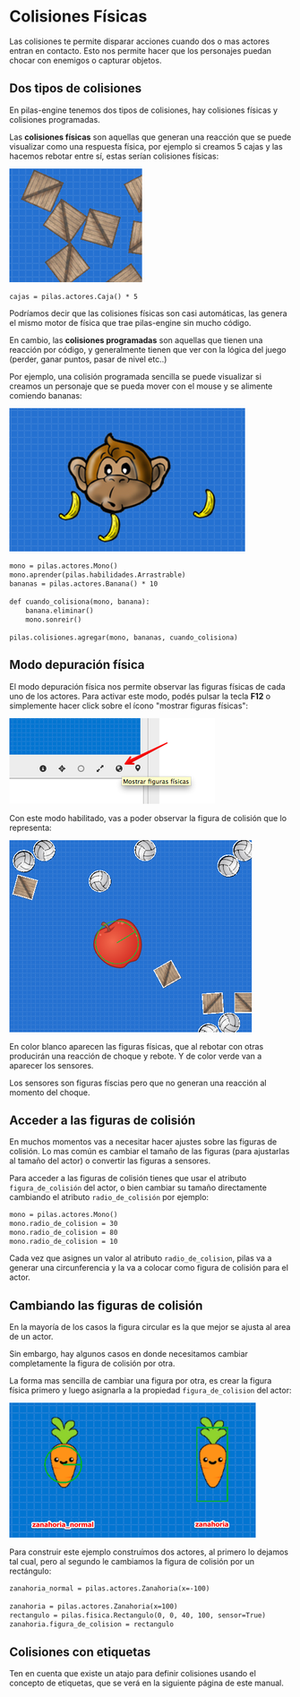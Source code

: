 # Colisiones Físicas

Las colisiones te permite disparar acciones cuando dos o mas actores
entran en contacto. Esto nos permite hacer que los personajes puedan
chocar con enemigos o capturar objetos.


## Dos tipos de colisiones

En pilas-engine tenemos dos tipos de colisiones, hay
colisiones físicas y colisiones programadas.

Las **colisiones físicas** son aquellas que generan una reacción que se puede
visualizar como una respuesta física, por ejemplo si creamos 5 cajas y las
hacemos rebotar entre sí, estas serían colisiones físicas:

![](../imagenes/colisiones/cajas.png)

```
cajas = pilas.actores.Caja() * 5
```

Podríamos decir que las colisiones físicas son casi automáticas, las genera
el mismo motor de física que trae pilas-engine sin mucho código.

En cambio, las **colisiones programadas** son aquellas que tienen una reacción
por código, y generalmente tienen que ver con la lógica del juego (perder, ganar
puntos, pasar de nivel etc..)

Por ejemplo, una colisión programada sencilla se puede visualizar si creamos
un personaje que se pueda mover con el mouse y se alimente comiendo bananas:

![](../imagenes/colisiones/mono.png)

```
mono = pilas.actores.Mono()
mono.aprender(pilas.habilidades.Arrastrable)
bananas = pilas.actores.Banana() * 10

def cuando_colisiona(mono, banana):
    banana.eliminar()
    mono.sonreir()

pilas.colisiones.agregar(mono, bananas, cuando_colisiona)
```

## Modo depuración física

El modo depuración física nos permite observar las figuras físicas de
cada uno de los actores. Para activar este modo, podés pulsar la tecla **F12**
o simplemente hacer click sobre el ícono "mostrar figuras físicas":

![](../imagenes/colisiones/depurador.png)


Con este modo habilitado, vas a poder observar la figura de colisión
que lo representa:

![](../imagenes/colisiones/ejemplo.png)

En color blanco aparecen las figuras físicas, que al rebotar con otras
producirán una reacción de choque y rebote. Y de color verde van a aparecer
los sensores.


Los sensores son figuras físcias pero que no generan una reacción
al momento del choque.


## Acceder a las figuras de colisión

En muchos momentos vas a necesitar hacer ajustes sobre las figuras
de colisión. Lo mas común es cambiar el tamaño de las figuras (para ajustarlas
  al tamaño del actor) o convertir las figuras a sensores.


Para acceder a las figuras de colisión tienes que usar el atributo
`figura_de_colisión` del actor, o bien cambiar su tamaño directamente
cambiando el atributo ``radio_de_colisión`` por ejemplo:


```
mono = pilas.actores.Mono()
mono.radio_de_colision = 30
mono.radio_de_colision = 80
mono.radio_de_colision = 10
```

Cada vez que asignes un valor al atributo `radio_de_colision`, pilas va a
generar una circunferencia y la va a colocar como figura de colisión para el
actor.


## Cambiando las figuras de colisión

En la mayoría de los casos la figura circular es la que mejor se ajusta
al area de un actor.

Sin embargo, hay algunos casos en donde necesitamos cambiar completamente
la figura de colisión por otra.

La forma mas sencilla de cambiar una figura por otra, es crear la figura
física primero y luego asignarla a la propiedad `figura_de_colision` del
actor:

![](../imagenes/colisiones/figuras.png)

Para construir este ejemplo construímos dos actores, al primero lo dejamos
tal cual, pero al segundo le cambiamos la figura de colisión por un rectángulo:

```
zanahoria_normal = pilas.actores.Zanahoria(x=-100)

zanahoria = pilas.actores.Zanahoria(x=100)
rectangulo = pilas.fisica.Rectangulo(0, 0, 40, 100, sensor=True)
zanahoria.figura_de_colision = rectangulo
```


## Colisiones con etiquetas

Ten en cuenta que existe un atajo para definir colisiones
usando el concepto de etiquetas, que se verá en la siguiente
página de este manual.
